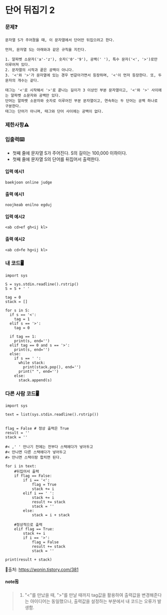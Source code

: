# 단어 뒤집기 2

### 문제❓
```
문자열 S가 주어졌을 때, 이 문자열에서 단어만 뒤집으려고 한다.

먼저, 문자열 S는 아래와과 같은 규칙을 지킨다.

1. 알파벳 소문자('a'-'z'), 숫자('0'-'9'), 공백(' '), 특수 문자('<', '>')로만 이루어져 있다.
2. 문자열의 시작과 끝은 공백이 아니다.
3. '<'와 '>'가 문자열에 있는 경우 번갈아가면서 등장하며, '<'이 먼저 등장한다. 또, 두 문자의 개수는 같다.

태그는 '<'로 시작해서 '>'로 끝나는 길이가 3 이상인 부분 문자열이고, '<'와 '>' 사이에는 알파벳 소문자와 공백만 있다. 
단어는 알파벳 소문자와 숫자로 이루어진 부분 문자열이고, 연속하는 두 단어는 공백 하나로 구분한다. 
태그는 단어가 아니며, 태그와 단어 사이에는 공백이 없다.
```

### 제한사항⚠️


### 입출력⌨️
* 첫째 줄에 문자열 S가 주어진다. S의 길이는 100,000 이하이다.
* 첫째 줄에 문자열 S의 단어를 뒤집어서 출력한다.

#### 입력 예시1
```
baekjoon online judge
```
#### 출력 예시1
```
noojkeab enilno egduj
```

#### 입력 예시2
```
<ab cd>ef gh<ij kl>
```
#### 출력 예시2
```
<ab cd>fe hg<ij kl>
```


### 내 코드🖥️
```
import sys

S = sys.stdin.readline().rstrip()
S = S + ' '

tag = 0
stack = []

for s in S:
  if s == '<':
    tag = 1
  elif s == '>':
    tag = 0
    
  if tag == 1:
    print(s, end='')
  elif tag == 0 and s == '>':
    print(s, end='')
  else:
    if s == ' ':
      while stack:
        print(stack.pop(), end='')
      print(" ", end='')
    else:
      stack.append(s)
```

### 다른 사람 코드🖥️
```
import sys

text = list(sys.stdin.readline().rstrip())


flag = False # 정상 출력은 True
result = ''
stack = ''

#< ,' ' 만나기 전에는 전부다 스택에다가 넣어두고
#< 만나면 다른 스택에다가 넣어두고 
#> 만나면 스택이랑 합치면 된다.

for i in text:
    #뒤집어서 출력
    if flag == False:
        if i == '<':
            flag = True
            stack += i
        elif i == ' ':
            stack += i
            result += stack
            stack = ''
        else:
            stack = i + stack

    #정상적으로 출력    
    elif flag == True:
        stack += i
        if i == '>':
            flag = False
            result += stack
            stack = ''

print(result + stack)
```
🔗출처: https://wonin.tistory.com/381

#### note🗒️
> 1. "<"를 만났을 때, ">"를 만날 때까지 tag값을 활용하여 출력값을 변경해준다는 아이디어는 동일했으나, 출력값을 설정하는 부분에서 내 코드는 오류가 발생함.
>
